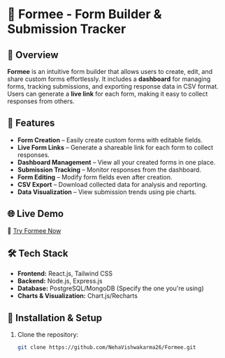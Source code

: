 # 📝 Formee - Form Builder & Submission Tracker  

## 📌 Overview  
**Formee** is an intuitive form builder that allows users to create, edit, and share custom forms effortlessly. It includes a **dashboard** for managing forms, tracking submissions, and exporting response data in CSV format. Users can generate a **live link** for each form, making it easy to collect responses from others.  

## 🌟 Features  
- **Form Creation** – Easily create custom forms with editable fields.  
- **Live Form Links** – Generate a shareable link for each form to collect responses.  
- **Dashboard Management** – View all your created forms in one place.  
- **Submission Tracking** – Monitor responses from the dashboard.  
- **Form Editing** – Modify form fields even after creation.  
- **CSV Export** – Download collected data for analysis and reporting.  
- **Data Visualization** – View submission trends using pie charts.  

## 🌐 Live Demo  
🔗 [Try Formee Now](https://formeeformbuilder.netlify.app/)  

## 🛠️ Tech Stack  
- **Frontend:** React.js, Tailwind CSS  
- **Backend:** Node.js, Express.js  
- **Database:** PostgreSQL/MongoDB (Specify the one you're using)  
- **Charts & Visualization:** Chart.js/Recharts  

## 🔧 Installation & Setup  
1. Clone the repository:  
   ```sh
   git clone https://github.com/NehaVishwakarma26/Formee.git
